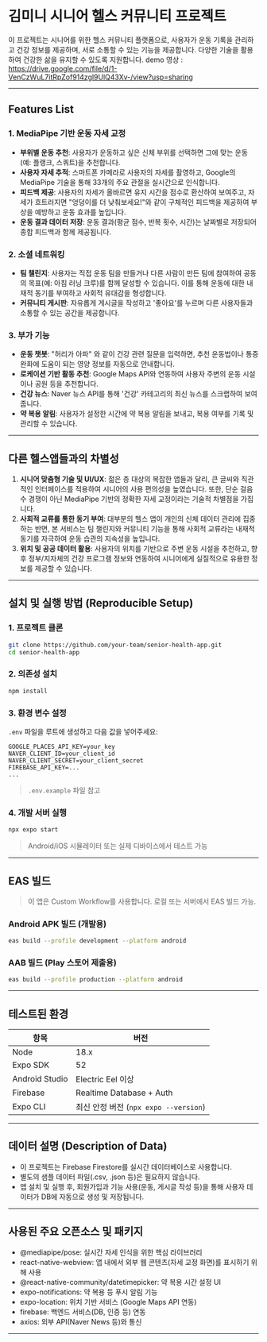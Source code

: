 # 김미니 시니어 헬스 커뮤니티 프로젝트

이 프로젝트는 시니어를 위한 헬스 커뮤니티 플랫폼으로, 사용자가 운동 기록을 관리하고 건강 정보를 제공하며, 서로 소통할 수 있는 기능을 제공합니다. 다양한 기술을 활용하여 건강한 삶을 유지할 수 있도록 지원합니다.
demo 영상 : https://drive.google.com/file/d/1-VenCzWuL7itRpZof914zgl9UlQ43Xv-/view?usp=sharing

---

## Features List

### 1. MediaPipe 기반 운동 자세 교정
- **부위별 운동 추천**: 사용자가 운동하고 싶은 신체 부위를 선택하면 그에 맞는 운동(예: 플랭크, 스쿼트)을 추천합니다.
- **사용자 자세 추적**: 스마트폰 카메라로 사용자의 자세를 촬영하고, Google의 MediaPipe 기술을 통해 33개의 주요 관절을 실시간으로 인식합니다.
- **피드백 제공**: 사용자의 자세가 올바르면 유지 시간을 점수로 환산하여 보여주고, 자세가 흐트러지면 "엉덩이를 더 낮춰보세요!"와 같이 구체적인 피드백을 제공하여 부상을 예방하고 운동 효과를 높입니다.
- **운동 결과 데이터 저장**: 운동 결과(평균 점수, 반복 횟수, 시간)는 날짜별로 저장되어 종합 피드백과 함께 제공됩니다.

### 2. 소셜 네트워킹
- **팀 챌린지**: 사용자는 직접 운동 팀을 만들거나 다른 사람이 만든 팀에 참여하여 공동의 목표(예: 아침 러닝 크루)를 함께 달성할 수 있습니다. 이를 통해 운동에 대한 내재적 동기를 부여하고 사회적 유대감을 형성합니다.
- **커뮤니티 게시판**: 자유롭게 게시글을 작성하고 '좋아요'를 누르며 다른 사용자들과 소통할 수 있는 공간을 제공합니다.

### 3. 부가 기능
- **운동 챗봇**: "허리가 아파" 와 같이 건강 관련 질문을 입력하면, 추천 운동법이나 통증 완화에 도움이 되는 영양 정보를 자동으로 안내합니다.
- **로케이션 기반 활동 추천**: Google Maps API와 연동하여 사용자 주변의 운동 시설이나 공원 등을 추천합니다.
- **건강 뉴스**: Naver 뉴스 API를 통해 '건강' 카테고리의 최신 뉴스를 스크랩하여 보여줍니다.
- **약 복용 알림**: 사용자가 설정한 시간에 약 복용 알림을 보내고, 복용 여부를 기록 및 관리할 수 있습니다.
  
---

## 다른 헬스앱들과의 차별성
1. **시니어 맞춤형 기술 및 UI/UX**: 젊은 층 대상의 복잡한 앱들과 달리, 큰 글씨와 직관적인 인터페이스를 적용하여 시니어의 사용 편의성을 높였습니다. 또한, 단순 걸음 수 경쟁이 아닌 MediaPipe 기반의 정확한 자세 교정이라는 기술적 차별점을 가집니다.
2. **사회적 교류를 통한 동기 부여**: 대부분의 헬스 앱이 개인의 신체 데이터 관리에 집중하는 반면, 본 서비스는 팀 챌린지와 커뮤니티 기능을 통해 사회적 교류라는 내재적 동기를 자극하여 운동 습관의 지속성을 높입니다.
3. **위치 및 공공 데이터 활용**: 사용자의 위치를 기반으로 주변 운동 시설을 추천하고, 향후 정부/지자체의 건강 프로그램 정보와 연동하여 시니어에게 실질적으로 유용한 정보를 제공할 수 있습니다.

---

## 설치 및 실행 방법 (Reproducible Setup)

### 1. 프로젝트 클론

```bash
git clone https://github.com/your-team/senior-health-app.git
cd senior-health-app
```

### 2. 의존성 설치

```bash
npm install
```

### 3. 환경 변수 설정

`.env` 파일을 루트에 생성하고 다음 값을 넣어주세요:

```env
GOOGLE_PLACES_API_KEY=your_key
NAVER_CLIENT_ID=your_client_id
NAVER_CLIENT_SECRET=your_client_secret
FIREBASE_API_KEY=...
...
```

> `.env.example` 파일 참고

### 4. 개발 서버 실행

```bash
npx expo start
```

> Android/iOS 시뮬레이터 또는 실제 디바이스에서 테스트 가능

---

##  EAS 빌드

> 이 앱은 Custom Workflow를 사용합니다. 로컬 또는 서버에서 EAS 빌드 가능.

### Android APK 빌드 (개발용)

```bash
eas build --profile development --platform android
```

### AAB 빌드 (Play 스토어 제출용)

```bash
eas build --profile production --platform android
```

---
##  테스트된 환경

| 항목 | 버전 |
|------|------|
| Node | 18.x |
| Expo SDK | 52 |
| Android Studio | Electric Eel 이상 |
| Firebase | Realtime Database + Auth |
| Expo CLI | 최신 안정 버전 (`npx expo --version`) |

---

## 데이터 설명 (Description of Data)
- 이 프로젝트는 Firebase Firestore를 실시간 데이터베이스로 사용합니다.
- 별도의 샘플 데이터 파일(.csv, .json 등)은 필요하지 않습니다.
- 앱 설치 및 실행 후, 회원가입과 기능 사용(운동, 게시글 작성 등)을 통해 사용자 데이터가 DB에 자동으로 생성 및 저장됩니다.

---

## 사용된 주요 오픈소스 및 패키지

- @mediapipe/pose: 실시간 자세 인식을 위한 핵심 라이브러리
- react-native-webview: 앱 내에서 외부 웹 콘텐츠(자세 교정 화면)를 표시하기 위해 사용
- @react-native-community/datetimepicker: 약 복용 시간 설정 UI
- expo-notifications: 약 복용 등 푸시 알림 기능
- expo-location: 위치 기반 서비스 (Google Maps API 연동)
- firebase: 백엔드 서비스(DB, 인증 등) 연동
- axios: 외부 API(Naver News 등)와 통신
  
---


